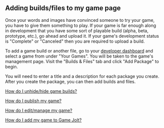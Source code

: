 ## Adding builds/files to my game page

Once your words and images have convinced someone to try your game, you have to give them something to play. If your game is far enough along in development that you have some sort of playable build (alpha, beta, prototype, etc.), go ahead and upload it. If your game's development status is "Complete" or "Canceled" then you are required to upload a build.

To add a game build or another file, go to your [developer dashboard](http://gamejolt.com/dashboard/) and select a game from under "Your Games". You will be taken to the game's management page. Visit the "Builds & Files" tab and click "Add Package" to begin.

You will need to enter a title and a description for each package you create. After you create the package, you can then add builds and files.

[How do I unhide/hide game builds?](Link)

[How do I publish my game?](Link)

[How do I edit/manage my game?](Link)

[How do I add my game to Game Jolt?](Link)
